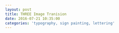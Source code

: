 ```yaml
---
layout: post
title: THREE Image Tranision
date: 2016-07-21 10:35:00
categories: 'typography, sign painting, lettering'
---
```


